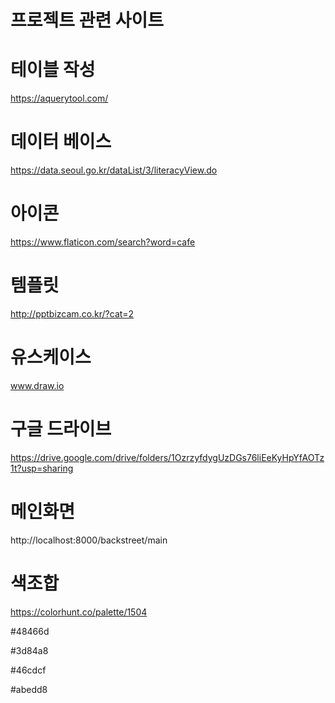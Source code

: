 # 프로젝트 관련 사이트



# 테이블 작성

https://aquerytool.com/



# 데이터 베이스

https://data.seoul.go.kr/dataList/3/literacyView.do



# 아이콘

https://www.flaticon.com/search?word=cafe



# 템플릿

http://pptbizcam.co.kr/?cat=2



# 유스케이스

www.draw.io



# 구글 드라이브

https://drive.google.com/drive/folders/1OzrzyfdygUzDGs76liEeKyHpYfAOTz1t?usp=sharing



# 메인화면

http://localhost:8000/backstreet/main



# 색조합

https://colorhunt.co/palette/1504

#48466d

#3d84a8

#46cdcf

#abedd8